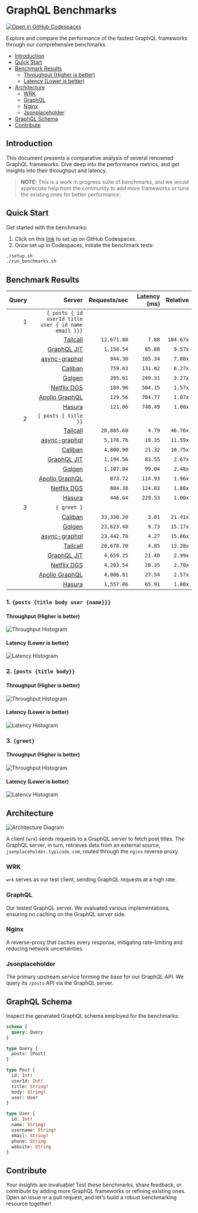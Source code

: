 # GraphQL Benchmarks <!-- omit from toc -->

[![Open in GitHub Codespaces](https://github.com/codespaces/badge.svg)](https://codespaces.new/tailcallhq/graphql-benchmarks)

Explore and compare the performance of the fastest GraphQL frameworks through our comprehensive benchmarks.

- [Introduction](#introduction)
- [Quick Start](#quick-start)
- [Benchmark Results](#benchmark-results)
  - [Throughput (Higher is better)](#throughput-higher-is-better)
  - [Latency (Lower is better)](#latency-lower-is-better)
- [Architecture](#architecture)
  - [WRK](#wrk)
  - [GraphQL](#graphql)
  - [Nginx](#nginx)
  - [Jsonplaceholder](#jsonplaceholder)
- [GraphQL Schema](#graphql-schema)
- [Contribute](#contribute)

[Tailcall]: https://github.com/tailcallhq/tailcall
[Gqlgen]: https://github.com/99designs/gqlgen
[Apollo GraphQL]: https://github.com/apollographql/apollo-server
[Netflix DGS]: https://github.com/netflix/dgs-framework
[Caliban]: https://github.com/ghostdogpr/caliban
[async-graphql]: https://github.com/async-graphql/async-graphql
[Hasura]: https://github.com/hasura/graphql-engine
[GraphQL JIT]: https://github.com/zalando-incubator/graphql-jit

## Introduction

This document presents a comparative analysis of several renowned GraphQL frameworks. Dive deep into the performance metrics, and get insights into their throughput and latency.

> **NOTE:** This is a work in progress suite of benchmarks, and we would appreciate help from the community to add more frameworks or tune the existing ones for better performance.

## Quick Start

Get started with the benchmarks:

1. Click on this [link](https://codespaces.new/tailcallhq/graphql-benchmarks) to set up on GitHub Codespaces.
2. Once set up in Codespaces, initiate the benchmark tests:

```bash
./setup.sh
./run_benchmarks.sh
```

## Benchmark Results

<!-- PERFORMANCE_RESULTS_START -->

| Query | Server | Requests/sec | Latency (ms) | Relative |
|-------:|--------:|--------------:|--------------:|---------:|
| 1 | `{ posts { id userId title user { id name email }}}` |
|| [Tailcall] | `12,671.80` | `7.88` | `104.67x` |
|| [GraphQL JIT] | `1,158.54` | `85.88` | `9.57x` |
|| [async-graphql] | `944.30` | `105.34` | `7.80x` |
|| [Caliban] | `759.63` | `131.02` | `6.27x` |
|| [Gqlgen] | `395.61` | `249.31` | `3.27x` |
|| [Netflix DGS] | `189.96` | `504.15` | `1.57x` |
|| [Apollo GraphQL] | `129.56` | `704.77` | `1.07x` |
|| [Hasura] | `121.06` | `740.49` | `1.00x` |
| 2 | `{ posts { title }}` |
|| [Tailcall] | `20,885.60` | `4.79` | `46.76x` |
|| [async-graphql] | `5,176.76` | `19.35` | `11.59x` |
|| [Caliban] | `4,800.90` | `21.32` | `10.75x` |
|| [GraphQL JIT] | `1,194.56` | `83.55` | `2.67x` |
|| [Gqlgen] | `1,107.04` | `99.04` | `2.48x` |
|| [Apollo GraphQL] | `873.72` | `114.93` | `1.96x` |
|| [Netflix DGS] | `804.38` | `124.83` | `1.80x` |
|| [Hasura] | `446.64` | `229.53` | `1.00x` |
| 3 | `{ greet }` |
|| [Caliban] | `33,330.20` | `3.01` | `21.41x` |
|| [Gqlgen] | `23,623.40` | `9.73` | `15.17x` |
|| [async-graphql] | `23,442.70` | `4.27` | `15.06x` |
|| [Tailcall] | `20,678.70` | `4.85` | `13.28x` |
|| [GraphQL JIT] | `4,659.25` | `21.40` | `2.99x` |
|| [Netflix DGS] | `4,203.54` | `28.35` | `2.70x` |
|| [Apollo GraphQL] | `4,006.81` | `27.54` | `2.57x` |
|| [Hasura] | `1,557.06` | `65.91` | `1.00x` |

<!-- PERFORMANCE_RESULTS_END -->



### 1. `{posts {title body user {name}}}`
#### Throughput (Higher is better)

![Throughput Histogram](assets/req_sec_histogram1.png)

#### Latency (Lower is better)

![Latency Histogram](assets/latency_histogram1.png)

### 2. `{posts {title body}}`
#### Throughput (Higher is better)

![Throughput Histogram](assets/req_sec_histogram2.png)

#### Latency (Lower is better)

![Latency Histogram](assets/latency_histogram2.png)

### 3. `{greet}`
#### Throughput (Higher is better)

![Throughput Histogram](assets/req_sec_histogram3.png)

#### Latency (Lower is better)

![Latency Histogram](assets/latency_histogram3.png)

## Architecture

![Architecture Diagram](assets/architecture.png)

A client (`wrk`) sends requests to a GraphQL server to fetch post titles. The GraphQL server, in turn, retrieves data from an external source, `jsonplaceholder.typicode.com`, routed through the `nginx` reverse proxy.

### WRK

`wrk` serves as our test client, sending GraphQL requests at a high rate.

### GraphQL

Our tested GraphQL server. We evaluated various implementations, ensuring no caching on the GraphQL server side.

### Nginx

A reverse-proxy that caches every response, mitigating rate-limiting and reducing network uncertainties.

### Jsonplaceholder

The primary upstream service forming the base for our GraphQL API. We query its `/posts` API via the GraphQL server.

## GraphQL Schema

Inspect the generated GraphQL schema employed for the benchmarks:

```graphql
schema {
  query: Query
}

type Query {
  posts: [Post]
}

type Post {
  id: Int!
  userId: Int!
  title: String!
  body: String!
  user: User
}

type User {
  id: Int!
  name: String!
  username: String!
  email: String!
  phone: String
  website: String
}
```

## Contribute

Your insights are invaluable! Test these benchmarks, share feedback, or contribute by adding more GraphQL frameworks or refining existing ones. Open an issue or a pull request, and let's build a robust benchmarking resource together!
